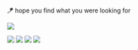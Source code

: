
🪁 hope you find what you were looking for 

![](https://github-readme-stats.vercel.app/api?&show_icons=true&icon_color=a41d34&hide_border=true&theme=dark&count_private=true&bg_color=00000000&username=nicoluvas)

[<img src="https://img.shields.io/badge/twitter-a41d34.svg?&style=for-the-badge&logo=twitter&logoColor=white" />](https://twitter.com/mutsumuraar) [<img src = "https://img.shields.io/badge/instagram-a41d34.svg?&style=for-the-badge&logo=instagram&logoColor=white" />](https://www.instagram.com/nicoluvas/) [<img src = "https://img.shields.io/badge/Spotify-a41d34?&style=for-the-badge&logo=spotify&logoColor=white" />](https://open.spotify.com/artist/3dIMVSBusySSu9O5Rou3fg?si=RXSkhrnXS3i-mEe2TvJxaA) [<img src = "https://img.shields.io/badge/SoundCloud-a41d34?style=for-the-badge&logo=soundcloud&logoColor=white" />](https://soundcloud.com/nicoluvas)
